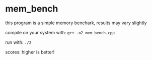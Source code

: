 # mem_bench
this program is a simple memory benchark, 
results may vary slightly

compile on your system with:
```g++ -o2 mem_bench.cpp```

run with:
```./2```

scores:
higher is better!
